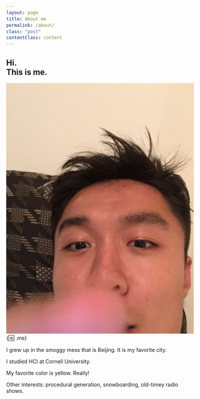 ```yaml
---
layout: page
title: About me
permalink: /about/
class: "post"
contentClass: content
---
```


## Hi.<br> This is me.


![Alt me!](/img/me.jpeg){:id: .me}

I grew up in the smoggy mess that is Beijing. It is my favorite city. 

I studied HCI at Cornell University. 

My favorite color is yellow. Really!

Other interests: procedural generation, snowboarding, old-timey radio shows.